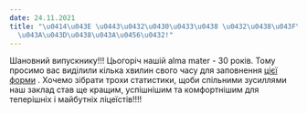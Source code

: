 ```yaml
---
date: 24.11.2021
title: "\u0414\u043E \u0443\u0432\u0430\u0433\u0438 \u0432\u0438\u043F\u0443\u0441\
  \u043A\u043D\u0438\u043A\u0456\u0432!"
---
```

Шановний випускнику!!! Цьогоріч нашій alma mater - 30 років. Тому просимо вас виділили кілька хвилин свого часу для заповнення
[цієї форми](https://forms.gle/t1zoxEJsDGFVt8kV6)
. Хочемо зібрати трохи статистики, щоби спільними зусиллями наш заклад став ще кращим, успішнішим та комфортнішим для теперішніх і майбутніх ліцеїстів!!!!